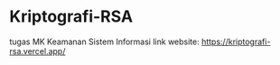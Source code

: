# Kriptografi-RSA
tugas MK Keamanan Sistem Informasi
link website: https://kriptografi-rsa.vercel.app/
